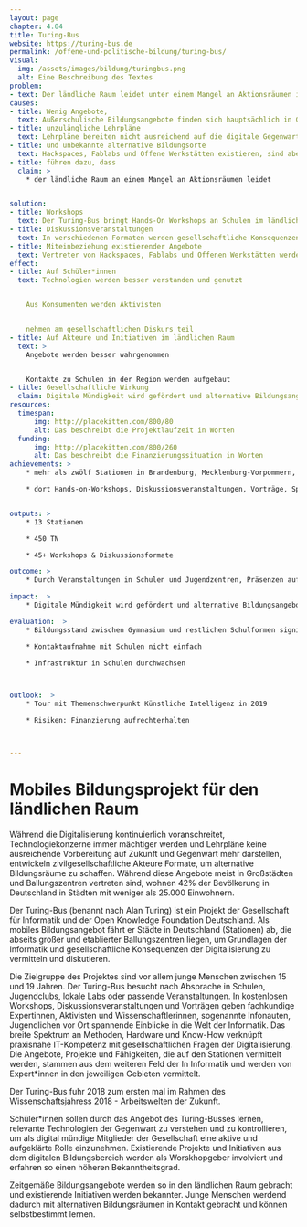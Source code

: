 ```yaml
---
layout: page
chapter: 4.04
title: Turing-Bus
website: https://turing-bus.de
permalink: /offene-und-politische-bildung/turing-bus/
visual:
  img: /assets/images/bildung/turingbus.png
  alt: Eine Beschreibung des Textes
problem:
- text: Der ländliche Raum leidet unter einem Mangel an Aktionsräumen im Bereich der digitalen Bildung.
causes:
- title: Wenig Angebote,
  text: Außerschulische Bildungsangebote finden sich hauptsächlich in Großstädten und Ballungszentren
- title: unzulängliche Lehrpläne
  text: Lehrpläne bereiten nicht ausreichend auf die digitale Gegenwart und Zukunft vor
- title: und unbekannte alternative Bildungsorte
  text: Hackspaces, Fablabs und Offene Werkstätten existieren, sind aber oft nicht bekannt (genug).
- title: führen dazu, dass
  claim: >
    * der ländliche Raum an einem Mangel an Aktionsräumen leidet


solution:
- title: Workshops
  text: Der Turing-Bus bringt Hands-On Workshops an Schulen im ländlichen Raum, die ohne Vorbildung an Themen der Informatik heranführen.
- title: Diskussionsveranstaltungen
  text: In verschiedenen Formaten werden gesellschaftliche Konsequenzen der Digitalisierung mit Vertretern aus Politik und Wirtschaft diskutiert.
- title: Miteinbeziehung existierender Angebote
  text: Vertreter von Hackspaces, Fablabs und Offenen Werkstätten werden als Workshopleiter und als Diskussionsteilnehmer*innen miteinbezogen.
effect:
- title: Auf Schüler*innen
  text: Technologien werden besser verstanden und genutzt


    Aus Konsumenten werden Aktivisten


    nehmen am gesellschaftlichen Diskurs teil
- title: Auf Akteure und Initiativen im ländlichen Raum
  text: >
    Angebote werden besser wahrgenommen


    Kontakte zu Schulen in der Region werden aufgebaut
- title: Gesellschaftliche Wirkung
  claim: Digitale Mündigkeit wird gefördert und alternative Bildungsangebote werden relevanter.
resources:
  timespan:
      img: http://placekitten.com/800/80
      alt: Das beschreibt die Projektlaufzeit in Worten
  funding:
      img: http://placekitten.com/800/260
      alt: Das beschreibt die Finanzierungssituation in Worten
achievements: >
    * mehr als zwölf Stationen in Brandenburg, Mecklenburg-Vorpommern, Sachsen-Anhalt, Thüringen, Sachsen, Niedersachsen und Nordrhein-Westfalen mit jeweils zwischen 10 bis 120 Teilnehmenden, vorwiegend Schülerinnen und Schüler zwischen 15 und 19 Jahren

    * dort Hands-on-Workshops, Diskussionsveranstaltungen, Vorträge, Spiele, tw. als kurze 90-min-Workshops im regulären Unterrichtsablauf (Bonn, Pfiffelbach), tw. als eigener Projekttag für eine oder mehrere Klassenstufen und klassen- und jahrgangsübergreifend (Bernau, Landsberg, Tessin) oder als Teil eines Schulprojekttags (Templin), tw. als außerschulische Veranstaltung (Uelzen)


outputs: >
    * 13 Stationen

    * 450 TN

    * 45+ Workshops & Diskussionsformate

outcome: >
    * Durch Veranstaltungen in Schulen und Jugendzentren, Präsenzen auf Webseite und in den sozialen Medien wird ein Beitrag zur Verbreitung digitaler Bildungsangebote geleistet

impact:  >
    * Digitale Mündigkeit wird gefördert und alternative Bildungsangebote werden relevanter.

evaluation:  >
    * Bildungsstand zwischen Gymnasium und restlichen Schulformen signifikant

    * Kontaktaufnahme mit Schulen nicht einfach

    * Infrastruktur in Schulen durchwachsen



outlook:  >
    * Tour mit Themenschwerpunkt Künstliche Intelligenz in 2019

    * Risiken: Finanzierung aufrechterhalten



---
```



# Mobiles Bildungsprojekt für den ländlichen Raum

Während die Digitalisierung kontinuierlich voranschreitet, Technologiekonzerne immer mächtiger werden und Lehrpläne keine ausreichende Vorbereitung auf Zukunft und Gegenwart mehr darstellen, entwickeln zivilgesellschaftliche Akteure Formate, um alternative Bildungsräume zu schaffen. Während diese Angebote meist in Großstädten und Ballungszentren vertreten sind, wohnen 42% der Bevölkerung in Deutschland  in Städten mit weniger als 25.000 Einwohnern.

Der Turing-Bus (benannt nach Alan Turing) ist ein Projekt der Gesellschaft für Informatik und der Open Knowledge Foundation Deutschland. Als mobiles Bildungsangebot fährt er Städte in Deutschland (Stationen) ab, die abseits großer und etablierter Ballungszentren liegen, um Grundlagen der Informatik und gesellschaftliche Konsequenzen der Digitalisierung zu vermitteln und diskutieren.

Die Zielgruppe des Projektes sind vor allem junge Menschen zwischen 15 und 19 Jahren. Der Turing-Bus besucht nach Absprache in Schulen, Jugendclubs, lokale Labs oder passende Veranstaltungen. In kostenlosen Workshops, Diskussionsveranstaltungen und Vorträgen geben fachkundige Expertinnen, Aktivisten und Wissenschaftlerinnen, sogenannte Infonauten, Jugendlichen vor Ort spannende Einblicke in die Welt der Informatik. Das breite Spektrum an Methoden, Hardware und Know-How verknüpft praxisnahe IT-Kompetenz mit gesellschaftlichen Fragen der Digitalisierung. Die Angebote, Projekte und Fähigkeiten, die auf den Stationen vermittelt werden, stammen aus dem weiteren Feld der In Informatik und werden von Expert\*innen in den jeweiligen Gebieten vermittelt.

Der Turing-Bus fuhr 2018 zum ersten mal im Rahmen des Wissenschaftsjahress 2018 - Arbeitswelten der Zukunft.

Schüler\*innen sollen durch das Angebot des Turing-Busses lernen, relevante Technologien der Gegenwart zu verstehen und zu kontrollieren, um als digital mündige Mitglieder der Gesellschaft eine aktive und aufgeklärte Rolle einzunehmen. Existierende Projekte und Initiativen aus dem digitalen Bildungsbereich werden als Worskhopgeber involviert und erfahren so einen höheren Bekanntheitsgrad.

Zeitgemäße Bildungsangebote werden so in den ländlichen Raum gebracht und existierende Initiativen werden bekannter. Junge Menschen werdend dadurch mit alternativen Bildungsräumen in Kontakt gebracht und können selbstbestimmt lernen.
